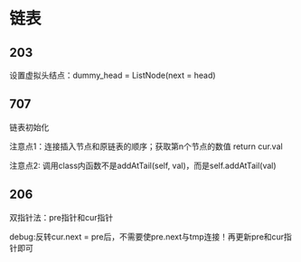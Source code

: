 # 链表

## 203 

设置虚拟头结点：dummy_head = ListNode(next = head)

## 707

链表初始化

注意点1：连接插入节点和原链表的顺序；获取第n个节点的数值 return cur.val

注意点2: 调用class内函数不是addAtTail(self, val)，而是self.addAtTail(val)

## 206

双指针法：pre指针和cur指针

debug:反转cur.next = pre后，不需要使pre.next与tmp连接！再更新pre和cur指针即可
